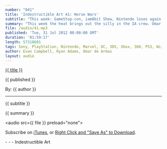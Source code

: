 ```yaml
---
number: "041"
title: 'Indestructible Art 41: Horse Wars'
subtitle: "This week: GameStop-con, iam8bit Show, Nintendo loses again, Onlive for Ouya, Apple, Valve, Battle Royale leak, Borderlands 2 Baddies, New 52 Crossover, Morrison, Liefield, and a Sonic Megaman mash up. "
summary: "This week the heat brings out the silly in the IA crew. Omar and Evan drop some news on a GameStop Convention. A Street Fighter art show hosted by iam8bit. Nintendo posting another loss, but the future might look promising. Onlive coming for Ouya, and Evan's unused Onlive box. Valve releasing another Left 4 Dead 2 DLC. And most importantly a Breakdown of some Borderlands 2 Baddies. Ryan scoops the game dudes on a sizable leak about Playstation All-Stars Battle Royale. He also discusses news about a future New 52 crossover. Morrison and Liefield getting ready to leave DC. A Sonic Megaman mash up comic book from Archie Comics. And why you should be excited for Uncanny Avengers."
file: /audio/41.mp3
published: 'Tue, 31 Jul 2012 00:00:00 GMT'
duration: '01:59:17'
length: 57318601
tags: Sony, PlayStation, Nintendo, Marvel, DC, 3DS, Xbox, 360, PS3, Wii, PSN, XBLA, Video Games, Comics, Games, Indestructible Art, iam8bit, New 52, Grant Morrsion, Ouya, Onlive, Sonic, Megaman, Battle Royale, Borderlands 2, Apple, Valve
author: Evan Campbell, Ryan Adams, Omar de Armas
layout: audio
---
```


<a href="../episodes/{{ number }}.html" class='postTitleLink'><p class='postTitle'>{{ title }}</p></a>
<p class='postPublished'>{{ published }}</p>
<p class='postAuthor'>By: {{ author }}</p>
<hr>
<p class='podcastSummary'>{{ subtitle }}</p>

<p class='podcastSummary'>{{ summary }}</p>

<audio src={{ file }} preload="none"></audio>
<p class='subLinks'>Subscribe on <a href='http://bit.ly/iapodcast'>iTunes</a>, or <a href={{ file }}>Right Click and "Save As" to Download</a>.</p>
- - -
Indestructible Art